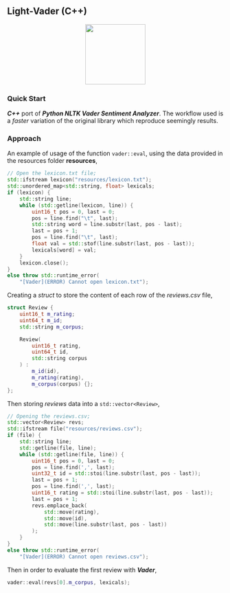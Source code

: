 ## Light-Vader (C++)

<p align="center">
  <img src="https://i.imgur.com/aetVBZr.png" width=140 />
</p>

### Quick Start
***C++*** port of ***Python NLTK Vader Sentiment Analyzer***. The workflow used is a *faster* variation of the original library which reproduce seemingly results. 

### Approach
An example of usage of the function `vader::eval`, using the data provided in the resources folder **resources**,
```c++ 
// Open the lexicon.txt file;
std::ifstream lexicon("resources/lexicon.txt");
std::unordered_map<std::string, float> lexicals;
if (lexicon) {
	std::string line;
	while (std::getline(lexicon, line)) {
		uint16_t pos = 0, last = 0;
		pos = line.find("\t", last);
		std::string word = line.substr(last, pos - last);
		last = pos + 1;
		pos = line.find("\t", last);
		float val = std::stof(line.substr(last, pos - last));
		lexicals[word] = val;
	}
	lexicon.close();
}
else throw std::runtime_error(
	"[Vader](ERROR) Cannot open lexicon.txt");
```

Creating a *struct* to store the content of each row of the *reviews.csv* file,

```c++ 
struct Review {
	uint16_t m_rating;
	uint64_t m_id;
	std::string m_corpus;

	Review(
		uint16_t rating,
		uint64_t id,
		std::string corpus
	) :
		m_id(id),
		m_rating(rating),
		m_corpus(corpus) {};
};
```
Then storing *reviews* data into a `std::vector<Review>`,
```c++
// Opening the reviews.csv;
std::vector<Review> revs;
std::ifstream file("resources/reviews.csv");
if (file) {
	std::string line;
	std::getline(file, line);
	while (std::getline(file, line)) {
		uint16_t pos = 0, last = 0;
		pos = line.find(',', last);
		uint32_t id = std::stoi(line.substr(last, pos - last));
		last = pos + 1;
		pos = line.find(',', last);
		uint16_t rating = std::stoi(line.substr(last, pos - last));
		last = pos + 1;
		revs.emplace_back(
			std::move(rating),
			std::move(id),
			std::move(line.substr(last, pos - last))
		);
	}
}
else throw std::runtime_error(
	"[Vader](ERROR) Cannot open reviews.csv");
```

Then in order to evaluate the first review with ***Vader***,
```c++ 
vader::eval(revs[0].m_corpus, lexicals);
```
